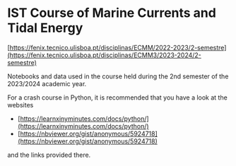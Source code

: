 # IST Course of Marine Currents and Tidal Energy 
[https://fenix.tecnico.ulisboa.pt/disciplinas/ECMM/2022-2023/2-semestre](https://fenix.tecnico.ulisboa.pt/disciplinas/ECMM3/2023-2024/2-semestre)

Notebooks and data used in the course held during the 2nd semester of the 2023/2024 academic year.

For a crash course in Python, it is recommended that you have a look at the websites 
  * [https://learnxinyminutes.com/docs/python/](https://learnxinyminutes.com/docs/python/)
  * [https://nbviewer.org/gist/anonymous/5924718](https://nbviewer.org/gist/anonymous/5924718)
    
and the links provided there.
